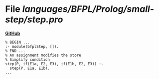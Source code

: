 # File _languages/BFPL/Prolog/small-step/step.pro_
**[GitHub](https://github.com/softlang/yas/blob/master/languages/BFPL/Prolog/small-step/step.pro)**
```
% BEGIN ...
:- module(bfplStep, []).
% END ...
% An assignment modifies the store
% Simplify condition
step(P, if(E1a, E2, E3), if(E1b, E2, E3)) :-
  step(P, E1a, E1b).
...
```
